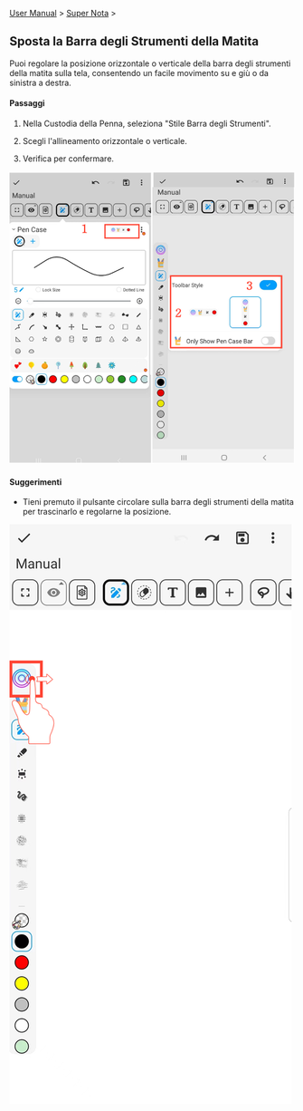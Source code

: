 [User Manual](/dragonnest/drawnote/manual/en) > [Super Nota](/dragonnest/drawnote/manual/en/super_note) >

Sposta la Barra degli Strumenti della Matita
---

Puoi regolare la posizione orizzontale o verticale della barra degli strumenti della matita sulla tela, consentendo un facile movimento su e giù o da sinistra a destra.

#### Passaggi

1. Nella Custodia della Penna, seleziona "Stile Barra degli Strumenti".

2. Scegli l'allineamento orizzontale o verticale.

3. Verifica per confermare.

![](imgs/move_pencil_toolbar1.png)

#### Suggerimenti
- Tieni premuto il pulsante circolare sulla barra degli strumenti della matita per trascinarlo e regolarne la posizione.

![](imgs/move_pencil_toolbar.png)
